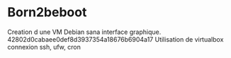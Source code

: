 # Born2beboot
Creation d une VM Debian sana interface graphique.
42802d0cabaee0def8d3937354a18676b6904a17
Utilisation de virtualbox
connexion ssh, ufw, cron
